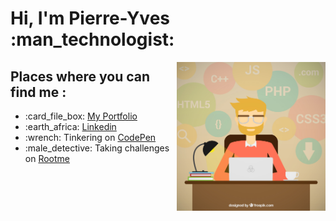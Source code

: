 <h1><b>Hi, I'm Pierre-Yves :man_technologist:</b></h1>

<img src="https://github.com/Pi-L/Pi-L/raw/master/images/dev_freepik.jpg" alt="Coder in action - Image from freepik.com" align="right" width="238px">

<h2>Places where you can find me : </h2>
<ul>
	<li>:card_file_box: <a href="https://legeay.info">My Portfolio</a></li>
	<li>:earth_africa: <a href="https://www.linkedin.com/in/pyl/">Linkedin</a></li>
	<li>:wrench: Tinkering on <a href="https://codepen.io/pi-L/">CodePen</a></li>
	<li>:male_detective: Taking challenges on <a href="https://www.root-me.org/pi-L">Rootme</a></li>
</ul>

